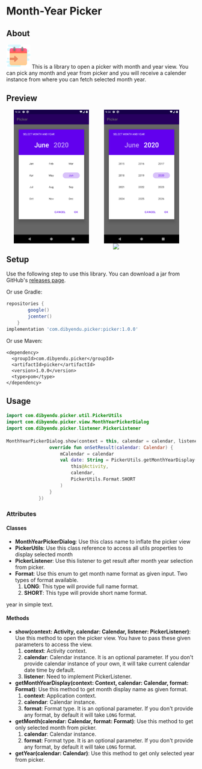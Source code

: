 # Month-Year Picker
## About
![icon](screen_shots/ic-month-year-picker.png)
This is a library to open a picker with month and year view. You can pick any month and year from 
picker and you will receive a calender instance from where you can fetch selected month year.

## Preview
<img src="screen_shots/month-view.png" width="200" align="left" hspace="20"/>
<img src="screen_shots/year-view.png" width="200" align="center" hspace="20"/>
<img src="screen_shots/month-year-picker.gif" width="200" align="right" hspace="20"/>

## Setup
Use the following step to use this library.
You can download a jar from GitHub's [releases page](https://github.com/Dibyendu91/MonthYearPicker/releases).

Or use Gradle:
```gradle
repositories {
        google()
        jcenter()
    }
implementation 'com.dibyendu.picker:picker:1.0.0'
```
Or use Maven:
```maven
<dependency>
  <groupId>com.dibyendu.picker</groupId>
  <artifactId>picker</artifactId>
  <version>1.0.0</version>
  <type>pom</type>
</dependency>
```

## Usage

```kotlin
import com.dibyendu.picker.util.PickerUtils
import com.dibyendu.picker.view.MonthYearPickerDialog
import com.dibyendu.picker.listener.PickerListener

MonthYearPickerDialog.show(context = this, calendar = calendar, listener = object : PickerListener {
                override fun onSetResult(calendar: Calendar) {
                    mCalendar = calendar
                    val date: String = PickerUtils.getMonthYearDisplay(
                        this@Activity,
                        calendar,
                        PickerUtils.Format.SHORT
                    )
                }
            })
```
### Attributes
#### Classes
* **MonthYearPickerDialog**: Use this class name to inflate the picker view
* **PickerUtils**: Use this class reference to access all utils properties to display selected month 
* **PickerListener**: Use this listener to get result after month year selection from picker.
* **Format**: Use this enum to get month name format as given input. Two types of format available.
    1. **LONG**: This type will provide full name format.
    1. **SHORT**: This type will provide short name format.

year in simple text. 

#### Methods
* **show(context: Activity, calendar: Calendar, listener: PickerListener)**: Use this method to open 
the picker view. You have to pass these given parameters to access the view.
    1. **context**: Activity context. 
    1. **calendar**: Calendar instance. It is an optional parameter. If you don't provide calendar 
    instance of your own, it will take current calendar date time by default.
    1. **listener**: Need to implement PickerListener.
* **getMonthYearDisplay(context: Context, calendar: Calendar, format: Format)**: Use this method to
get month display name as given format.
    1. **context**: Application context.
    1. **calendar**: Calendar instance.
    1. **format**: Format type. It is an optional parameter. If you don't provide any format, by 
    default it will take `LONG` format.
* **getMonth(calendar: Calendar, format: Format)**: Use this method to get only selected month from 
picker. 
     1. **calendar**: Calendar instance.
     1. **format**: Format type. It is an optional parameter. If you don't provide any format, by 
     default it will take `LONG` format.
* **getYear(calendar: Calendar)**: Use this method to get only selected year from picker.